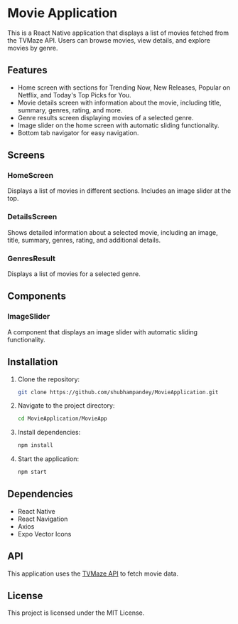# Movie Application

This is a React Native application that displays a list of movies fetched from the TVMaze API. Users can browse movies, view details, and explore movies by genre.

## Features

- Home screen with sections for Trending Now, New Releases, Popular on Netflix, and Today's Top Picks for You.
- Movie details screen with information about the movie, including title, summary, genres, rating, and more.
- Genre results screen displaying movies of a selected genre.
- Image slider on the home screen with automatic sliding functionality.
- Bottom tab navigator for easy navigation.

## Screens

### HomeScreen

Displays a list of movies in different sections. Includes an image slider at the top.

### DetailsScreen

Shows detailed information about a selected movie, including an image, title, summary, genres, rating, and additional details.

### GenresResult

Displays a list of movies for a selected genre.

## Components

### ImageSlider

A component that displays an image slider with automatic sliding functionality.

## Installation

1. Clone the repository:
   ```bash
   git clone https://github.com/shubhampandey/MovieApplication.git
   ```
2. Navigate to the project directory:
   ```bash
   cd MovieApplication/MovieApp
   ```
3. Install dependencies:
   ```bash
   npm install
   ```
4. Start the application:
   ```bash
   npm start
   ```

## Dependencies

- React Native
- React Navigation
- Axios
- Expo Vector Icons

## API

This application uses the [TVMaze API](https://www.tvmaze.com/api) to fetch movie data.

## License

This project is licensed under the MIT License.
